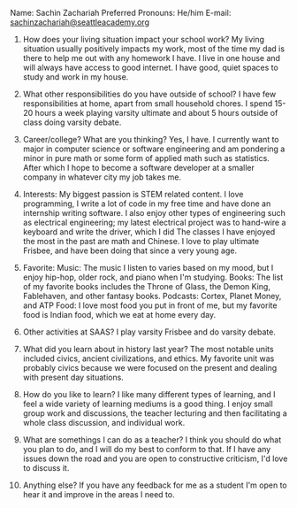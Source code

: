 Name: Sachin Zachariah
Preferred Pronouns: He/him
E-mail: sachinzachariah@seattleacademy.org

1. How does your living situation impact your school work?
My living situation usually positively impacts my work, most of the time my dad
is there to help me out with any homework I have. I live in one house and will
always have access to good internet. I have good, quiet spaces to study and 
work in my house.

2. What other responsibilities do you have outside of school?
I have few responsibilities at home, apart from small household chores. I spend
15-20 hours a week playing varsity ultimate and about 5 hours outside of class
doing varsity debate.

3. Career/college? What are you thinking?
Yes, I have. I currently want to major in computer science or software 
engineering and am pondering a minor in pure math or some form of applied math
such as statistics. After which I hope to become a software developer at a 
smaller company in whatever city my job takes me.

4. Interests:
My biggest passion is STEM related content. I love programming, I write a lot 
of code in my free time and have done an internship writing software. I also 
enjoy other types of engineering such as electrical engineering; my latest 
electrical project was to hand-wire a keyboard and write the driver, which I 
did The classes I have enjoyed the most in the past are math and Chinese. I love to 
play ultimate Frisbee, and have been doing that since a very young age.


5. Favorite:
    Music: The music I listen to varies based on my mood, but I enjoy hip-hop,
           older rock, and piano when I'm studying.
    Books: The list of my favorite books includes the Throne of Glass, the 
           Demon King, Fablehaven, and other fantasy books.
    Podcasts: Cortex, Planet Money, and ATP
    Food: I love most food you put in front of me, but my favorite food is 
          Indian food, which we eat at home every day.

6. Other activities at SAAS?
I play varsity Frisbee and do varsity debate.

7. What did you learn about in history last year?
The most notable units included civics, ancient civilizations, and ethics. My
favorite unit was probably civics because we were focused on the present and 
dealing with present day situations. 

8. How do you like to learn?
I like many different types of learning, and I feel a wide variety of learning
mediums is a good thing. I enjoy small group work and discussions, the teacher
lecturing and then facilitating a whole class discussion, and individual work.

9. What are somethings I can do as a teacher?
I think you should do what you plan to do, and I will do my best to conform to
that. If I have any issues down the road and you are open to constructive
criticism, I'd love to discuss it. 

10. Anything else?
If you have any feedback for me as a student I'm open to hear it and improve
in the areas I need to.

